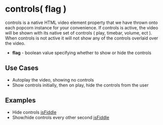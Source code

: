 controls( flag )
===============

controls is a native HTML video element property that we have thrown onto each popcorn instance for your convenience. If controls is active, the video will be shown with its native set of controls ( play, timebar, volume, ect ).  When controls is not active it will not show any of the controls overlaid over the video.

* **flag** - boolean value specifying whether to show or hide the controls

Use Cases
--------------

* Autoplay the video, showing no controls
* Show controls initially, then on play, hide the controls from the user

Examples
-------------

* Hide controls [jsFiddle]( http://jsfiddle.net/8zZ8s/ )
* Show/hide controls every other second [jsFiddle](http://jsfiddle.net/k2TTY/)
